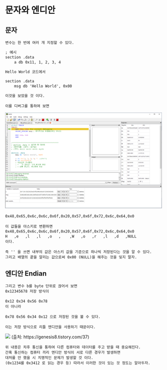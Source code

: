 # 문자와 엔디안


## 문자

    변수는 한 번에 여러 개 지정할 수 있다.
```
; 예시
section .data
    a db 0x11, 1, 2, 3, 4  
```
    
    Hello World 코드에서

```
section .data
    msg db 'Hello World', 0x00
```
    이것을 보았을 것 이다.

    이를 디버그를 통하여 보면

<img src="./img/ascii.png">

    0x48,0x65,0x6c,0x6c,0x6f,0x20,0x57,0x6f,0x72,0x6c,0x64,0x0

    이 값들을 아스키로 변환하면
    0x48,0x65,0x6c,0x6c,0x6f,0x20,0x57,0x6f,0x72,0x6c,0x64,0x0
    H   ,e   ,l   ,l   ,o   ,    ,W   ,o   ,r   ,l   ,d   ,NULL
    이다.
    
    즉 '' 을 쓰면 내부의 값은 아스키 값을 기준으로 하나씩 저장된다는 것을 알 수 있다.
    그리고 배열의 끝을 알리는 값으로써 0x00 (NULL)을 해주는 것을 잊지 말자.

## 엔디안 Endian

    그리고 변수 b를 byte 단위로 끊어서 보면
    0x12345678 저장 방식이
    
    0x12 0x34 0x56 0x78 
    이 아니라
    
    0x78 0x56 0x34 0x12 으로 저장된 것을 볼 수 있다.

    이는 저장 방식으로 리틀 엔디안을 사용하기 때문이다.

<img src="https://t1.daumcdn.net/cfile/tistory/222BD539554475560A">
    (출처: https://genesis8.tistory.com/37)

    위 내용은 차후 통신을 통하여 다른 컴퓨터와 데이터를 주고 받을 때 중요해진다.
    간혹 통신하는 컴퓨터 끼리 엔디안 방식이 서로 다른 경우가 발생하면
    대처를 안 했을 시 치명적인 문제가 발생할 것 이다.
    (0x1234를 0x3412 로 읽는 경우 등) 따라서 이러한 것이 있는 것 정도는 알아두자.
